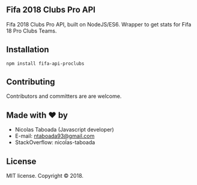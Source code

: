 ## Fifa 2018 Clubs Pro API ##

Fifa 2018 Clubs Pro API, built on NodeJS/ES6.  Wrapper to get stats for Fifa 18 Pro Clubs Teams.


## Installation

```
npm install fifa-api-proclubs
```

## Contributing

Contributors and committers are are welcome.


## Made with ❤ by

- Nicolas Taboada (Javascript developer)
- E-mail: ntaboada93@gmail.com
- StackOverflow: nicolas-taboada


## License

MIT license. Copyright © 2018.


